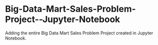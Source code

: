 # Big-Data-Mart-Sales-Problem-Project--Jupyter-Notebook
Adding the entire Big Data Mart Sales Problem Project created in Jupyter Notebook.
